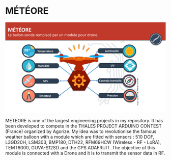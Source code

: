 # MÉTÉORE

![](img.png)


METEORE is one of the largest engineering projects in my repository. It has been developed to compete in the THALES PROJECT ARDUINO CONTEST (France) organized by Agorize. My idea was to revolutionise the famous weather balloon with a module which are fitted with sensors : 510 DOF, L3GD20H, LSM303, BMP180, DTH22, RFM69HCW (Wireless - RF - LoRA), TEMT6000, GUVA-S12SD and the GPS ADAFRUIT. The objective of this module is connected with a Drone and it is to transmit the sensor data in RF.
